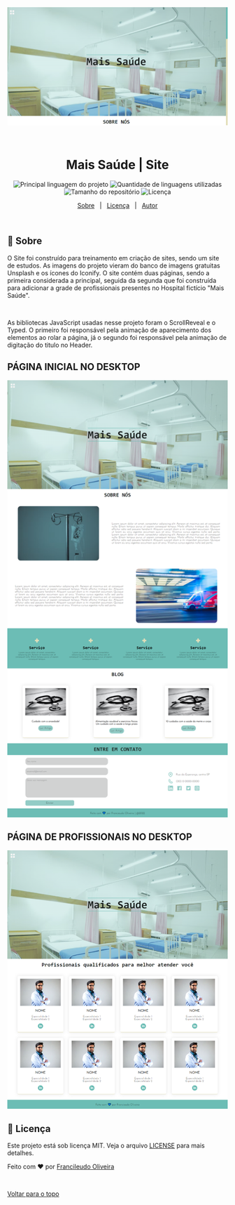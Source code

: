<div align='center' id='top'>
<img src='./.github/banner-do-site.png' alt='banner do site' />
 
&#xa0;
 
<!-- <a href='linkdosite'>Demo</a> -->
 
</div>
 
<h1 align='center'>Mais Saúde | Site</h1>
 
<p align='center'>
 
<img alt='Principal linguagem do projeto' src='https://img.shields.io/github/languages/top/fransilva0/mais-saude-site?color=56BEB8'>
 
<img alt='Quantidade de linguagens utilizadas' src='https://img.shields.io/github/languages/count/fransilva0/mais-saude-site?color=56BEB8'>
 
<img alt='Tamanho do repositório' src='https://img.shields.io/github/repo-size/fransilva0/mais-saude-site?color=56BEB8'>
 
<img alt='Licença' src='https://img.shields.io/github/license/fransilva0/mais-saude-site?color=56BEB8'>

</p>
 
<p align='center'>
<a href='#dart-sobre'>Sobre</a> &#xa0; | &#xa0;
<a href='#memo-licença'>Licença</a> &#xa0; | &#xa0;
<a href='https://github.com/fransilva0' target='_blank'>Autor</a>
</p>
 
<br>
 
## :dart: Sobre ##
 
<p>
  O Site foi construído para treinamento em criação de sites, sendo um site de estudos. As imagens do projeto vieram do banco de imagens gratuitas Unsplash e os ícones do Iconify. O site contém duas páginas, sendo a primeira considerada a principal, seguida da segunda que foi construída para adicionar a grade de profissionais presentes no Hospital fictício "Mais Saúde".
</p>
<br/>
<p>
  As bibliotecas JavaScript usadas nesse projeto foram o ScrollReveal e o Typed. O primeiro foi responsável pela animação de aparecimento dos elementos ao rolar a página, já o segundo foi responsável pela animação de digitação do titulo no Header.
</p>

## PÁGINA INICIAL NO DESKTOP

<img src="./.github/pagina-inicial-desktop.png" />
<br />

## PÁGINA DE PROFISSIONAIS NO DESKTOP

<img src="./.github/pagina-profissionais-desktop.png" />

## :memo: Licença ##
 
Este projeto está sob licença MIT. Veja o arquivo [LICENSE](LICENSE.md) para mais detalhes.
 
 
Feito com :heart: por <a href='https://github.com/fransilva0' target='_blank'>Francileudo Oliveira</a>
 
&#xa0;
 
<a href='#top'>Voltar para o topo</a>